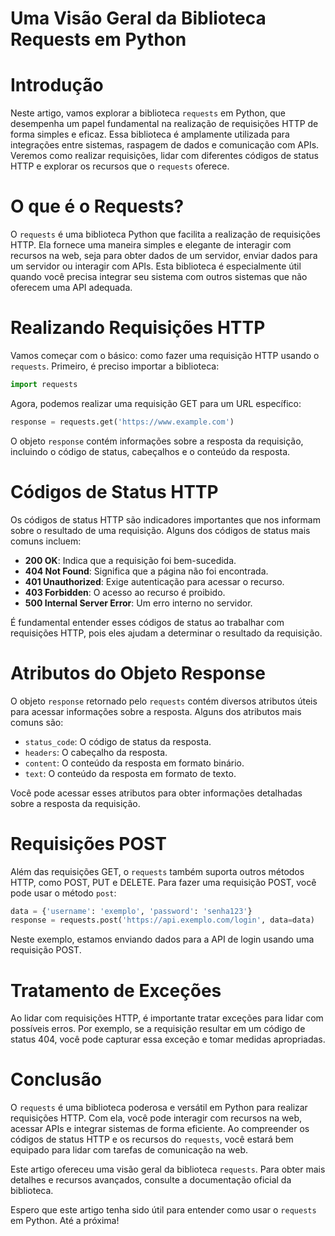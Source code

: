 
# Uma Visão Geral da Biblioteca Requests em Python

# Introdução

Neste artigo, vamos explorar a biblioteca `requests` em Python, que desempenha um papel fundamental na realização de requisições HTTP de forma simples e eficaz. Essa biblioteca é amplamente utilizada para integrações entre sistemas, raspagem de dados e comunicação com APIs. Veremos como realizar requisições, lidar com diferentes códigos de status HTTP e explorar os recursos que o `requests` oferece.

# O que é o Requests?

O `requests` é uma biblioteca Python que facilita a realização de requisições HTTP. Ela fornece uma maneira simples e elegante de interagir com recursos na web, seja para obter dados de um servidor, enviar dados para um servidor ou interagir com APIs. Esta biblioteca é especialmente útil quando você precisa integrar seu sistema com outros sistemas que não oferecem uma API adequada.

# Realizando Requisições HTTP

Vamos começar com o básico: como fazer uma requisição HTTP usando o `requests`. Primeiro, é preciso importar a biblioteca:

```python
import requests
```

Agora, podemos realizar uma requisição GET para um URL específico:

```python
response = requests.get('https://www.example.com')
```

O objeto `response` contém informações sobre a resposta da requisição, incluindo o código de status, cabeçalhos e o conteúdo da resposta.

# Códigos de Status HTTP

Os códigos de status HTTP são indicadores importantes que nos informam sobre o resultado de uma requisição. Alguns dos códigos de status mais comuns incluem:

-  **200 OK**: Indica que a requisição foi bem-sucedida.
-  **404 Not Found**: Significa que a página não foi encontrada.
-  **401 Unauthorized**: Exige autenticação para acessar o recurso.
-  **403 Forbidden**: O acesso ao recurso é proibido.
-  **500 Internal Server Error**: Um erro interno no servidor.

É fundamental entender esses códigos de status ao trabalhar com requisições HTTP, pois eles ajudam a determinar o resultado da requisição.

# Atributos do Objeto Response

O objeto `response` retornado pelo `requests` contém diversos atributos úteis para acessar informações sobre a resposta. Alguns dos atributos mais comuns são:

-  `status_code`: O código de status da resposta.
-  `headers`: O cabeçalho da resposta.
-  `content`: O conteúdo da resposta em formato binário.
-  `text`: O conteúdo da resposta em formato de texto.

Você pode acessar esses atributos para obter informações detalhadas sobre a resposta da requisição.

# Requisições POST

Além das requisições GET, o `requests` também suporta outros métodos HTTP, como POST, PUT e DELETE. Para fazer uma requisição POST, você pode usar o método `post`:

```python
data = {'username': 'exemplo', 'password': 'senha123'}
response = requests.post('https://api.exemplo.com/login', data=data)
```

Neste exemplo, estamos enviando dados para a API de login usando uma requisição POST.

# Tratamento de Exceções

Ao lidar com requisições HTTP, é importante tratar exceções para lidar com possíveis erros. Por exemplo, se a requisição resultar em um código de status 404, você pode capturar essa exceção e tomar medidas apropriadas.

# Conclusão

O `requests` é uma biblioteca poderosa e versátil em Python para realizar requisições HTTP. Com ela, você pode interagir com recursos na web, acessar APIs e integrar sistemas de forma eficiente. Ao compreender os códigos de status HTTP e os recursos do `requests`, você estará bem equipado para lidar com tarefas de comunicação na web.

Este artigo ofereceu uma visão geral da biblioteca `requests`. Para obter mais detalhes e recursos avançados, consulte a documentação oficial da biblioteca.

Espero que este artigo tenha sido útil para entender como usar o `requests` em Python. Até a próxima!